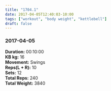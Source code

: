 ```yaml
---
title: "1704.1"
date: 2017-04-05T12:40:03-10:00
tags: ["workout", "body weight", "kettlebell"]
draft: false
---
```


### 2017-04-05

**Duration:** 00:10:00  
**KB kg:** 16  
**Movement:** Swings  
**Reps(L + R):** 10  
**Sets:** 12  
**Total Reps:** 240  
**Total Weight:** 3840
